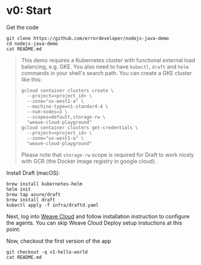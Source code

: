 
# v0: Start

Get the code
```
git clone https://github.com/errordeveloper/nodejs-java-demo
cd nodejs-java-demo
cat README.md
```

> This demo requires a Kubernetes cluster with functional external load balancing, e.g. GKE. 
> You also need to have `kubectl`, `draft` and `helm` commands in your shell's search path.
> You can create a GKE cluster like this:
> ```
> gcloud container clusters create \
>   --project=<project_id> \
>   --zone="us-west1-a" \
>   --machine-type=n1-standard-4 \
>   --num-nodes=3 \
>   --scopes=default,storage-rw \
>   "weave-cloud-playground"
> gcloud container clusters get-credentials \
>   --project=<project_id> \
>   --zone="us-west1-a" \
>   "weave-cloud-playground"
> ```
> Please note that `storage-rw` scope is required for Draft to work nicely with GCR
> (the Docker image registry in google cloud).

Install Draft (macOS):
```
brew install kubernetes-helm
helm init
brew tap azure/draft
brew install draft
kubectl apply -f infra/draftd.yaml
```

Next, log into [Weave Cloud](https://cloud.weave.works) and follow installation instruction
to configure the agents. You can skip Weave Cloud Deploy setup instuctions at this point.

Now, checkout the first version of the app
```
git checkout -q v1-hello-world
cat README.md
```
